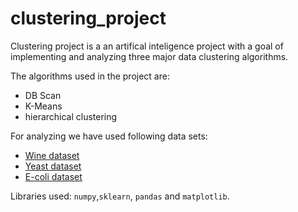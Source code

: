 # clustering_project
Clustering project is a an artifical inteligence project with a goal of implementing and analyzing three major data clustering algorithms.

The algorithms used in the project are:
- DB Scan
- K-Means
- hierarchical clustering

For analyzing we have used following data sets:
- [Wine dataset](https://archive.ics.uci.edu/dataset/109/wine)
- [Yeast dataset](https://archive.ics.uci.edu/dataset/110/yeast)
- [E-coli dataset](https://archive.ics.uci.edu/dataset/39/ecoli)

Libraries used: `numpy`,`sklearn`, `pandas` and `matplotlib`. 
